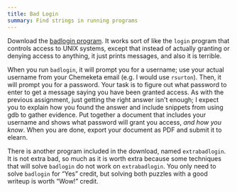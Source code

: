 ```yaml
---
title: Bad Login
summary: Find strings in running programs
---
```


Download the [badlogin program]. It works sort of like the `login`
program that controls access to UNIX systems, except that instead of
actually granting or denying access to anything, it just prints messages,
and also it is terrible.

  [badlogin program]: badlogin.zip

When you run `badlogin`, it will prompt you for a username; use
your actual username from your Chemeketa email (e.g. I would use
`rsurton`). Then, it will prompt you for a password.  Your task is to
figure out what password to enter to get a message saying you have been
granted access. As with the previous assignment, just getting the right
answer isn't enough; I expect you to explain how you found the answer
and include snippets from using gdb to gather evidence.  Put together a
document that includes your username and shows what password will grant
you access, *and how you know*. When you are done, export your document
as PDF and submit it to elearn.

There is another program included in the download, named `extrabadlogin`.
It is not extra bad, so much as it is worth extra because some techniques
that will solve `badlogin` do not work on `extrabadlogin`. You only need
to solve `badlogin` for “Yes” credit, but solving both puzzles with
a good writeup is worth “Wow!” credit.

